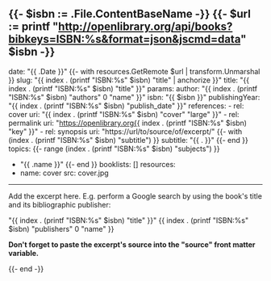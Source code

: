 {{- $isbn := .File.ContentBaseName -}}
{{- $url := printf "http://openlibrary.org/api/books?bibkeys=ISBN:%s&format=json&jscmd=data" $isbn -}}
---
date: "{{ .Date }}"
{{- with resources.GetRemote $url | transform.Unmarshal }}
slug: "{{ index . (printf "ISBN:%s" $isbn) "title" | anchorize }}"
title: "{{ index . (printf "ISBN:%s" $isbn) "title" }}"
params:
  author: "{{ index . (printf "ISBN:%s" $isbn) "authors" 0 "name" }}"
  isbn: "{{ $isbn }}"
  publishingYear: "{{ index . (printf "ISBN:%s" $isbn) "publish_date" }}"
  references:
    - rel: cover
      uri: "{{ index . (printf "ISBN:%s" $isbn) "cover" "large" }}"
    - rel: permalink
      uri: "https://openlibrary.org{{ index . (printf "ISBN:%s" $isbn) "key" }}"
    - rel: synopsis
      uri: "https://url/to/source/of/excerpt/"
{{- with (index . (printf "ISBN:%s" $isbn) "subtitle") }}
  subtitle: "{{ . }}"
{{- end }}
topics:
{{- range (index . (printf "ISBN:%s" $isbn) "subjects") }}
  - "{{ .name }}"
{{- end }}
booklists: []
resources:
  - name: cover
    src: cover.jpg
---

Add the excerpt here. E.g. perform a Google search by using the book's title and
its bibliographic publisher:

"{{ index . (printf "ISBN:%s" $isbn) "title" }}" {{ index . (printf "ISBN:%s" $isbn) "publishers" 0 "name" }}

**Don't forget to paste the excerpt's source into the "source" front matter 
variable.**

{{- end -}}